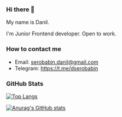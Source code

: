 ### Hi there 👋

My name is Danil.

I'm Junior Frontend developer. Open to work.

### How to contact me

- Email: serobabin.danil@gmail.com
- Telegram: https://t.me/dserobabin

### GitHub Stats
[![Top Langs](https://github-readme-stats.vercel.app/api/top-langs/?username=Serobabin&theme=transparent&layout=compact)](https://github.com/anuraghazra/github-readme-stats)

[![Anurag's GitHub stats](https://github-readme-stats.vercel.app/api?username=Serobabin&show_icons=true&theme=transparent)](https://github.com/anuraghazra/github-readme-stats)


<!--
**Serobabin/Serobabin** is a ✨ _special_ ✨ repository because its `README.md` (this file) appears on your GitHub profile.

Here are some ideas to get you started:

- 🔭 I’m currently working on ...
- 🌱 I’m currently learning ...
- 👯 I’m looking to collaborate on ...
- 🤔 I’m looking for help with ...
- 💬 Ask me about ...
- 📫 How to reach me: ...
- 😄 Pronouns: ...
- ⚡ Fun fact: ...
-->
